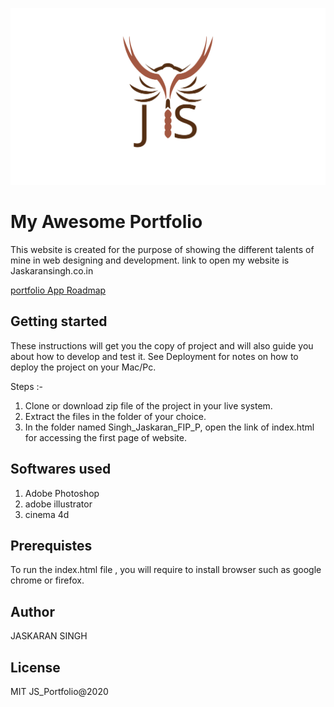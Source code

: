 
![dashboard !](images/mylogo.svg "the shelf")
# My Awesome Portfolio
This website is created for the purpose of showing the different talents of mine in web designing and development. link to open my website is Jaskaransingh.co.in

[portfolio App Roadmap](https://docs.google.com/document/d/15ixUDasD2NHqDtupA5ocH1_TSlhq5wtd0g7GjJ_Vgpk/edit?usp=sharing)
## Getting started
These instructions will get you the copy of project and will also guide you about how to develop and test it. See Deployment for notes on how to deploy the project on your Mac/Pc.

Steps :-
1. Clone or download zip file of the project in your live system.
2. Extract the files in the folder of your choice.
3. In the folder named Singh_Jaskaran_FIP_P, open the link of index.html for accessing the first page of website.

## Softwares used
1. Adobe Photoshop
2. adobe illustrator
3. cinema 4d

## Prerequistes
To run the index.html file , you will require to install browser such as google chrome or firefox.

## Author
JASKARAN SINGH

## License
MIT JS_Portfolio@2020
